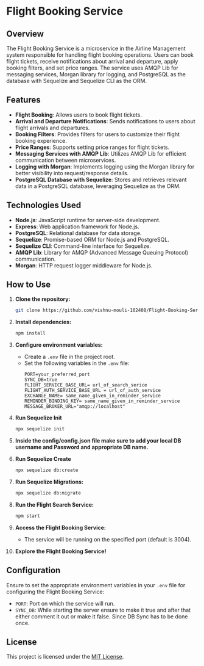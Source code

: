 # Flight Booking Service

## Overview

The Flight Booking Service is a microservice in the Airline Management system responsible for handling flight booking operations. Users can book flight tickets, receive notifications about arrival and departure, apply booking filters, and set price ranges. The service uses AMQP Lib for messaging services, Morgan library for logging, and PostgreSQL as the database with Sequelize and Sequelize CLI as the ORM.

## Features

- **Flight Booking**: Allows users to book flight tickets.
- **Arrival and Departure Notifications**: Sends notifications to users about flight arrivals and departures.
- **Booking Filters**: Provides filters for users to customize their flight booking experience.
- **Price Ranges**: Supports setting price ranges for flight tickets.
- **Messaging Services with AMQP Lib**: Utilizes AMQP Lib for efficient communication between microservices.
- **Logging with Morgan**: Implements logging using the Morgan library for better visibility into request/response details.
- **PostgreSQL Database with Sequelize**: Stores and retrieves relevant data in a PostgreSQL database, leveraging Sequelize as the ORM.

## Technologies Used

- **Node.js**: JavaScript runtime for server-side development.
- **Express**: Web application framework for Node.js.
- **PostgreSQL**: Relational database for data storage.
- **Sequelize**: Promise-based ORM for Node.js and PostgreSQL.
- **Sequelize CLI**: Command-line interface for Sequelize.
- **AMQP Lib**: Library for AMQP (Advanced Message Queuing Protocol) communication.
- **Morgan**: HTTP request logger middleware for Node.js.

## How to Use

1. **Clone the repository:**
    ```bash
    git clone https://github.com/vishnu-mouli-102408/Flight-Booking-Service
    ```

2. **Install dependencies:**
    ```bash
    npm install
    ```

3. **Configure environment variables:**
    - Create a `.env` file in the project root.
    - Set the following variables in the `.env` file:
        ```env
        PORT=your_preferred_port
        SYNC_DB=true
        FLIGHT_SERVICE_BASE_URL= url_of_search_serice
        FLIGHT_AUTH_SERVICE_BASE_URL = url_of_auth_service
        EXCHANGE_NAME= same_name_given_in_reminder_service
        REMINDER_BINDING_KEY= same_name_given_in_reminder_service
        MESSAGE_BROKER_URL="amqp://localhost"
        ```
4. **Run Sequelize Init**
   ```bash
   npx sequelize init
   ```
5. **Inside the config/config.json file make sure to add your local DB username and Password and appropriate DB name.**
6. **Run Sequelize Create**
   ```bash
   npx sequelize db:create
   ``` 

7. **Run Sequelize Migrations:**
    ```bash
    npx sequelize db:migrate
    ```

8. **Run the Flight Search Service:**
    ```bash
    npm start
    ```

6. **Access the Flight Booking Service:**
    - The service will be running on the specified port (default is 3004).

7. **Explore the Flight Booking Service!**

## Configuration

Ensure to set the appropriate environment variables in your `.env` file for configuring the Flight Booking Service:

- `PORT`: Port on which the service will run.
- `SYNC_DB`:  While starting the server ensure to make it true and after that either comment it out or make it false. Since DB Sync has to be done once.

## License

This project is licensed under the [MIT License](LICENSE).
